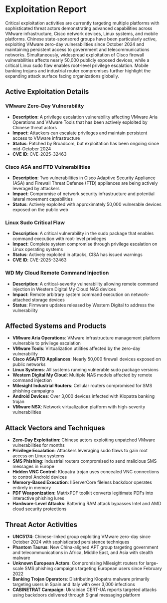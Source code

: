 # Exploitation Report

Critical exploitation activities are currently targeting multiple platforms with sophisticated threat actors demonstrating advanced capabilities across VMware infrastructure, Cisco network devices, Linux systems, and mobile platforms. Chinese state-sponsored groups have been particularly active, exploiting VMware zero-day vulnerabilities since October 2024 and maintaining persistent access to government and telecommunications networks. Simultaneously, widespread exploitation of Cisco firewall vulnerabilities affects nearly 50,000 publicly exposed devices, while a critical Linux sudo flaw enables root-level privilege escalation. Mobile banking trojans and industrial router compromises further highlight the expanding attack surface facing organizations globally.

## Active Exploitation Details

### VMware Zero-Day Vulnerability
- **Description**: A privilege escalation vulnerability affecting VMware Aria Operations and VMware Tools that has been actively exploited by Chinese threat actors
- **Impact**: Attackers can escalate privileges and maintain persistent access to VMware infrastructure
- **Status**: Patched by Broadcom, but exploitation has been ongoing since mid-October 2024
- **CVE ID**: CVE-2025-32463

### Cisco ASA and FTD Vulnerabilities
- **Description**: Two vulnerabilities in Cisco Adaptive Security Appliance (ASA) and Firewall Threat Defense (FTD) appliances are being actively leveraged by attackers
- **Impact**: Compromise of network security infrastructure and potential lateral movement capabilities
- **Status**: Actively exploited with approximately 50,000 vulnerable devices exposed on the public web

### Linux Sudo Critical Flaw
- **Description**: A critical vulnerability in the sudo package that enables command execution with root-level privileges
- **Impact**: Complete system compromise through privilege escalation on Linux operating systems
- **Status**: Actively exploited in attacks, CISA has issued warnings
- **CVE ID**: CVE-2025-32463

### WD My Cloud Remote Command Injection
- **Description**: A critical-severity vulnerability allowing remote command injection in Western Digital My Cloud NAS devices
- **Impact**: Remote arbitrary system command execution on network-attached storage devices
- **Status**: Firmware updates released by Western Digital to address the vulnerability

## Affected Systems and Products

- **VMware Aria Operations**: VMware infrastructure management platform vulnerable to privilege escalation
- **VMware Tools**: Virtualization utilities affected by the zero-day vulnerability
- **Cisco ASA/FTD Appliances**: Nearly 50,000 firewall devices exposed on public networks
- **Linux Systems**: All systems running vulnerable sudo package versions
- **Western Digital My Cloud**: Multiple NAS models affected by remote command injection
- **Milesight Industrial Routers**: Cellular routers compromised for SMS phishing campaigns
- **Android Devices**: Over 3,000 devices infected with Klopatra banking trojan
- **VMware NSX**: Network virtualization platform with high-severity vulnerabilities

## Attack Vectors and Techniques

- **Zero-Day Exploitation**: Chinese actors exploiting unpatched VMware vulnerabilities for months
- **Privilege Escalation**: Attackers leveraging sudo flaws to gain root access on Linux systems
- **SMS Phishing**: Industrial routers compromised to send malicious SMS messages in Europe
- **Hidden VNC Control**: Klopatra trojan uses concealed VNC connections to control Android devices
- **Memory-Based Execution**: IIServerCore fileless backdoor operates entirely in memory
- **PDF Weaponization**: MatrixPDF toolkit converts legitimate PDFs into interactive phishing lures
- **Hardware-Level Attacks**: Battering RAM attack bypasses Intel and AMD cloud security protections

## Threat Actor Activities

- **UNC5174**: Chinese-linked group exploiting VMware zero-day since October 2024 with sophisticated persistence techniques
- **Phantom Taurus**: New China-aligned APT group targeting government and telecommunications in Africa, Middle East, and Asia with stealth malware
- **Unknown European Actors**: Compromising Milesight routers for large-scale SMS phishing campaigns targeting European users since February 2022
- **Banking Trojan Operators**: Distributing Klopatra malware primarily targeting users in Spain and Italy with over 3,000 infections
- **CABINETRAT Campaign**: Ukrainian CERT-UA reports targeted attacks using backdoors delivered through Signal messaging platform
